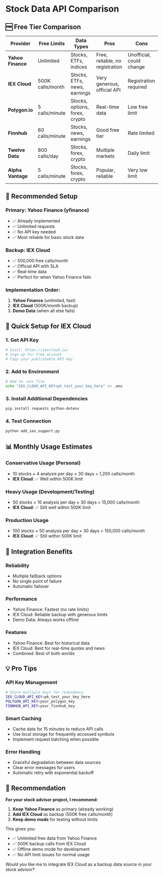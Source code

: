 # Stock Data API Comparison

## 🆓 Free Tier Comparison

| Provider | Free Limits | Data Types | Pros | Cons |
|----------|-------------|------------|------|------|
| **Yahoo Finance** | Unlimited | Stocks, ETFs, indices | Free, reliable, no registration | Unofficial, could change |
| **IEX Cloud** | 500K calls/month | Stocks, ETFs, news, earnings | Very generous, official API | Registration required |
| **Polygon.io** | 5 calls/minute | Stocks, options, forex, crypto | Real-time data | Low free limit |
| **Finnhub** | 60 calls/minute | Stocks, news, earnings | Good free tier | Rate limited |
| **Twelve Data** | 800 calls/day | Stocks, forex, crypto | Multiple markets | Daily limit |
| **Alpha Vantage** | 5 calls/minute | Stocks, forex, crypto | Popular, reliable | Very low limit |

## 🎯 Recommended Setup

### **Primary: Yahoo Finance (yfinance)**
- ✅ Already implemented
- ✅ Unlimited requests
- ✅ No API key needed
- ✅ Most reliable for basic stock data

### **Backup: IEX Cloud**
- ✅ 500,000 free calls/month
- ✅ Official API with SLA
- ✅ Real-time data
- ✅ Perfect for when Yahoo Finance fails

### **Implementation Order:**
1. **Yahoo Finance** (unlimited, fast)
2. **IEX Cloud** (500K/month backup)
3. **Demo Data** (when all else fails)

## 🚀 Quick Setup for IEX Cloud

### 1. Get API Key
```bash
# Visit: https://iexcloud.io/
# Sign up for free account
# Copy your publishable API key
```

### 2. Add to Environment
```bash
# Add to .env file
echo "IEX_CLOUD_API_KEY=pk_test_your_key_here" >> .env
```

### 3. Install Additional Dependencies
```bash
pip install requests python-dotenv
```

### 4. Test Connection
```bash
python add_iex_support.py
```

## 📊 Monthly Usage Estimates

### **Conservative Usage (Personal)**
- 10 stocks × 4 analysis per day × 30 days = 1,200 calls/month
- **IEX Cloud**: ✅ Well within 500K limit

### **Heavy Usage (Development/Testing)**
- 50 stocks × 10 analysis per day × 30 days = 15,000 calls/month
- **IEX Cloud**: ✅ Still well within 500K limit

### **Production Usage**
- 100 stocks × 50 analysis per day × 30 days = 150,000 calls/month
- **IEX Cloud**: ✅ Still within 500K limit

## 🔧 Integration Benefits

### **Reliability**
- Multiple fallback options
- No single point of failure
- Automatic failover

### **Performance**
- Yahoo Finance: Fastest (no rate limits)
- IEX Cloud: Reliable backup with generous limits
- Demo Data: Always works offline

### **Features**
- Yahoo Finance: Best for historical data
- IEX Cloud: Best for real-time quotes and news
- Combined: Best of both worlds

## 💡 Pro Tips

### **API Key Management**
```bash
# Store multiple keys for redundancy
IEX_CLOUD_API_KEY=pk_test_your_key_here
POLYGON_API_KEY=your_polygon_key
FINNHUB_API_KEY=your_finnhub_key
```

### **Smart Caching**
- Cache data for 15 minutes to reduce API calls
- Use local storage for frequently accessed symbols
- Implement request batching when possible

### **Error Handling**
- Graceful degradation between data sources
- Clear error messages for users
- Automatic retry with exponential backoff

## 🎯 Recommendation

**For your stock advisor project, I recommend:**

1. **Keep Yahoo Finance** as primary (already working)
2. **Add IEX Cloud** as backup (500K free calls/month)
3. **Keep demo mode** for testing without limits

This gives you:
- ✅ Unlimited free data from Yahoo Finance
- ✅ 500K backup calls from IEX Cloud
- ✅ Offline demo mode for development
- ✅ No API limit issues for normal usage

Would you like me to integrate IEX Cloud as a backup data source in your stock advisor?